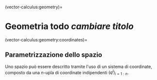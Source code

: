 (vector-calculus:geometry)=
# Geometria **todo** *cambiare titolo*

(vector-calculus:geometry:coordinates)=
## Parametrizzazione dello spazio

Uno spazio può essere descritto tramite l'uso di un sistema di coordinate, composto da una $n$-upla di coordinate indipendenti $\left( q^i \right)_{i = 1:n}$.





